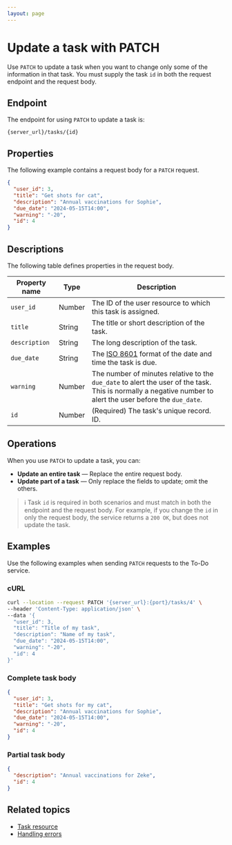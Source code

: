 ```yaml
---
layout: page
---
```


# Update a task with PATCH

Use `PATCH` to update a task when you want to change only some of the information in that task. You must supply the task `id` in both the request endpoint and the request body. 

## Endpoint

The endpoint for using `PATCH` to update a task is:

```
{server_url}/tasks/{id}
```

## Properties

The following example contains a request body for a `PATCH` request.

```json
{
  "user_id": 3,
  "title": "Get shots for cat", 
  "description": "Annual vaccinations for Sophie", 
  "due_date": "2024-05-15T14:00", 
  "warning": "-20",
  "id": 4
}
```

## Descriptions

The following table defines properties in the request body.

| Property name | Type   | Description                                                                                                                                                 |
| ------------- | ------ | ----------------------------------------------------------------------------------------------------------------------------------------------------------- |
| `user_id`     | Number | The ID of the user resource to which this task is assigned.                                                                                                 |
| `title`       | String | The title or short description of the task.                                                                                                                 |
| `description` | String | The long description of the task.                                                                                                                           |
| `due_date`    | String | The [ISO 8601](https://en.wikipedia.org/wiki/ISO_8601) format of the date and time the task is due.                                                         |
| `warning`     | Number | The number of minutes relative to the `due_date` to alert the user of the task. This is normally a negative number to alert the user before the `due_date`. |
| `id`          | Number | (Required) The task's unique record. ID.                                                                                                                     |
## Operations

When you use `PATCH` to update a task, you can:

* **Update an entire task** — Replace the entire request body.
* **Update part of a task** — Only replace the fields to update; omit the others. 

> ℹ️ Task `id` is required in both scenarios and must match in both the endpoint and the request body. For example, if you change the `id` in only the request body, the service returns a `200 OK`, but does not update the task. 

## Examples

Use the following examples when sending `PATCH` requests to the To-Do service.

### cURL

```bash
curl --location --request PATCH '{server_url}:{port}/tasks/4' \
--header 'Content-Type: application/json' \
--data '{
  "user_id": 3,
  "title": "Title of my task",
  "description": "Name of my task",
  "due_date": "2024-05-15T14:00",
  "warning": "-20",
  "id": 4
}'
```

### Complete task body

```json
{
  "user_id": 3,
  "title": "Get shots for my cat", 
  "description": "Annual vaccinations for Sophie", 
  "due_date": "2024-05-15T14:00", 
  "warning": "-20",
  "id": 4
}
```
### Partial task body

```json
{
  "description": "Annual vaccinations for Zeke",
  "id": 4
}
```
## Related topics

- [Task resource](task.md)
- [Handling errors](handling-errors.md)